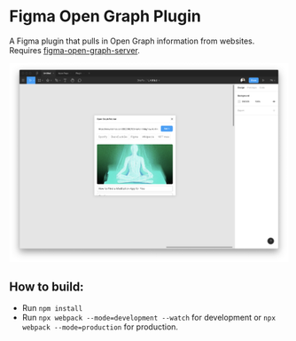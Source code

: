 # Figma Open Graph Plugin
A Figma plugin that pulls in Open Graph information from websites. Requires [figma-open-graph-server](https://github.com/jagtalon/figma-open-graph-server).

![Screenshot of the Figma Plugin](images/Screenshot.png)

## How to build:
- Run `npm install`
- Run `npx webpack --mode=development --watch` for development or `npx webpack --mode=production` for production.
